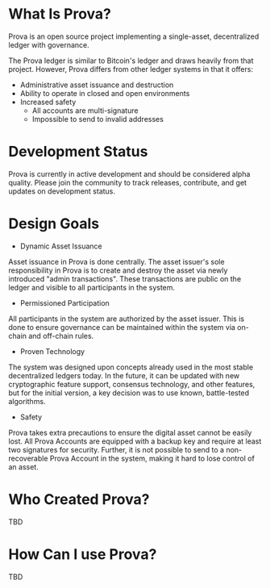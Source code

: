 # What Is Prova?

Prova is an open source project implementing a single-asset, decentralized ledger with governance.

The Prova ledger is similar to Bitcoin's ledger and draws heavily from that project.  However, Prova
differs from other ledger systems in that it offers:

 * Administrative asset issuance and destruction
 * Ability to operate in closed and open environments
 * Increased safety
    * All accounts are multi-signature
    * Impossible to send to invalid addresses

# Development Status

Prova is currently in active development and should be considered alpha quality.  Please join the
community to track releases, contribute, and get updates on development status.

# Design Goals

* Dynamic Asset Issuance

Asset issuance in Prova is done centrally.  The asset issuer's sole responsibility in Prova is to
create and destroy the asset via newly introduced "admin transactions".  These transactions are public
on the ledger and visible to all participants in the system.

* Permissioned Participation

All participants in the system are authorized by the asset issuer.  This is done to ensure governance
can be maintained within the system via on-chain and off-chain rules.

* Proven Technology

The system was designed upon concepts already used in the most stable decentralized ledgers today.
In the future, it can be updated with new cryptographic feature support, consensus technology, and other
features, but for the initial version, a key decision was to use known, battle-tested algorithms.

* Safety

Prova takes extra precautions to ensure the digital asset cannot be easily lost.  All Prova Accounts are
equipped with a backup key and require at least two signatures for security. Further, it is not possible to
send to a non-recoverable Prova Account in the system, making it hard to lose control of an asset.

# Who Created Prova?

TBD

# How Can I use Prova?

TBD
